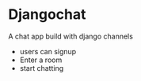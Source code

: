 # Djangochat

A chat app build with django channels 
- users can signup
- Enter a room
- start chatting



